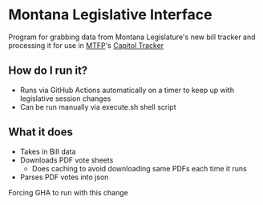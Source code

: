 # Montana Legislative Interface
Program for grabbing data from Montana Legislature's new bill tracker and processing it for use in [MTFP](https://montanafreepress.org/)'s [Capitol Tracker](https://github.com/mtfreepress/capitol-tracker-2025)

## How do I run it?
- Runs via GitHub Actions automatically on a timer to keep up with legislative session changes
- Can be run manually via execute.sh shell script

## What it does
- Takes in Bill data
- Downloads PDF vote sheets
    - Does caching to avoid downloading same PDFs each time it runs
- Parses PDF votes into json 

Forcing GHA to run with this change